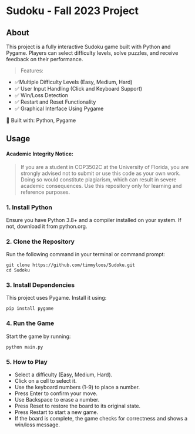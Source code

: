 # Sudoku - Fall 2023 Project
## About
This project is a fully interactive Sudoku game built with Python and Pygame. Players can select difficulty levels, solve puzzles, and receive feedback on their performance.
> Features:
* ✅Multiple Difficulty Levels (Easy, Medium, Hard)
* ✅ User Input Handling (Click and Keyboard Support)
* ✅ Win/Loss Detection
* ✅ Restart and Reset Functionality
* ✅ Graphical Interface Using Pygame

🚀 Built with: Python, Pygame

## Usage
#### Academic Integrity Notice:
>
>If you are a student in COP3502C at the University of Florida, you are strongly advised not to submit or use this code as your own work. Doing so would constitute plagiarism, which can result in severe academic consequences. Use this repository only for learning and reference purposes.
>
### 1. Install Python
Ensure you have Python 3.8+ and a compiler installed on your system. If not, download it from python.org.

### 2. Clone the Repository
Run the following command in your terminal or command prompt:
```
git clone https://github.com/timmyloos/Sudoku.git
cd Sudoku
```

### 3. Install Dependencies
This project uses Pygame. Install it using:

```
pip install pygame
```

### 4. Run the Game
Start the game by running:
```
python main.py
```

### 5. How to Play
* Select a difficulty (Easy, Medium, Hard).
* Click on a cell to select it.
* Use the keyboard numbers (1-9) to place a number.
* Press Enter to confirm your move.
* Use Backspace to erase a number.
* Press Reset to restore the board to its original state.
* Press Restart to start a new game.
* If the board is complete, the game checks for correctness and shows a win/loss message.
